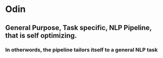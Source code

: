 # Odin
## General Purpose, Task specific,  NLP Pipeline, that is self optimizing. 
### In otherwords, the pipeline tailors itself to a general NLP task
